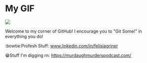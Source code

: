 

<!--
**felisiag/felisiag** is a ✨ _special_ ✨ repository because its `README.md` (this file) appears on your GitHub profile.

Here are some ideas to get you started:

- 🔭 I’m currently working on ...
- 🌱 I’m currently learning ...
- 👯 I’m looking to collaborate on ...
- 🤔 I’m looking for help with ...
- 💬 Ask me about ...
- 📫 How to reach me: ...
- 😄 Pronouns: ...
- ⚡ Fun fact: ...
-->
# My GIF
![](https://media.giphy.com/media/LndF7W1Io8RGVqZcZF/giphy.gif)

Welcome to my corner of GitHub! I encourage you to "Git Some!"  in everything you do! 

:bowtie:Profesh Stuff: www.linkedin.com/in/felisiagriner

:grin:Stuff I'm digging rn: https://murdaughmurderspodcast.com/

 
